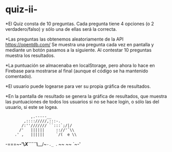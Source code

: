# quiz-ii-

*El Quiz consta de 10 preguntas. 
Cada pregunta tiene 4 opciones (o 2 verdadero/falso) y sólo una de ellas será la correcta.

*Las preguntas las obtenemos aleatoriamente de la API https://opentdb.com/
Se muestra una pregunta cada vez en pantalla y mediante un botón pasamos a la siguiente. Al contestar 10 preguntas muestra los resultados.

*La puntuación se almacenaba en localStorage, pero ahora lo hace en Firebase para mostrarse al final (aunque el código se ha mantenido comentado). 

*El usuario puede logearse para ver su propia gráfica de resultados.

*En la pantalla de resultado se genera la gráfica de resultados, que muestra las puntuaciones de todos los usuarios si no se hace login, o sólo las del usuario, si este se logea. 


               ,.-----__
            ,:::://///,:::-.
           /:''/////// ``:::`;/|/
          /'   ||||||     :://'`\\
        .' ,   ||||||     `/(  e \\
  -===~__-'\\__X_`````\\_____/~`-._ `.
              ~~        ~~       `~-'

